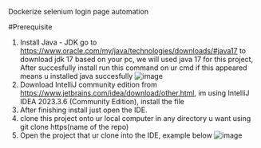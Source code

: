 Dockerize selenium login page automation

#Prerequisite 
1. Install Java - JDK
   go to https://www.oracle.com/my/java/technologies/downloads/#java17 to download jdk 17 based on your pc, we will used java 17 for this project, After succesfully install run this command on ur cmd if this appeared means u 
   installed java succesfully
     ![image](https://github.com/user-attachments/assets/e436b1c4-1f9b-40c6-8ebe-f917664e3c55)
2. Download IntelliJ community edition from https://www.jetbrains.com/idea/download/other.html, im using IntelliJ IDEA 2023.3.6 (Community Edition), install the file
3. After finishing install just open the IDE.
4. clone this project onto ur local computer in any directory u want using git clone https(name of the repo)
5. Open the project that ur clone into the IDE, example below
   ![image](https://github.com/user-attachments/assets/e0013de2-b027-4433-8a5d-4649491f7de0)

 
   

